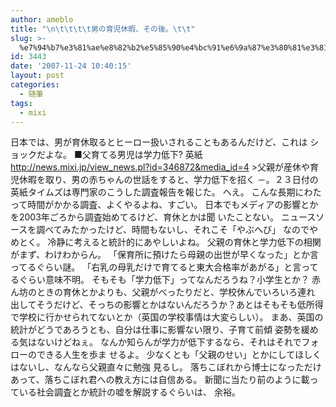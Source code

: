 ```yaml
---
author: ameblo
title: "\n\t\t\t\t男の育児休暇、その後。\t\t"
slug: >-
  %e7%94%b7%e3%81%ae%e8%82%b2%e5%85%90%e4%bc%91%e6%9a%87%e3%80%81%e3%81%9d%e3%81%ae%e5%be%8c%e3%80%82
id: 3443
date: '2007-11-24 10:40:15'
layout: post
categories:
  - 随筆
tags:
  - mixi
---
```


日本では、男が育休取るとヒーロー扱いされることもあるんだけど、これは ショックだよな。 ■父育てる男児は学力低下? 英紙 http://news.mixi.jp/view_news.pl?id=346872&media_id=4 >父親が産休や育児休暇を取り、男の赤ちゃんの世話をすると、学力低下を招く －。２３日付の英紙タイムズは専門家のこうした調査報告を報じた。 へえ。 こんな長期にわたって時間がかかる調査、よくやるよね、すごい。 日本でもメディアの影響とかを2003年ごろから調査始めてるけど、育休とかは聞 いたことない。 ニュースソースを調べてみたかったけど、時間もないし、それこそ「やぶへび」 なのでやめとく。 冷静に考えると統計的にあやしいよね。 父親の育休と学力低下の相関がまず、わけわからん。 「保育所に預けたら母親の出世が早くなった」とか言ってるぐらい謎。 「右乳の母乳だけで育てると東大合格率があがる」と言ってるぐらい意味不明。 そもそも「学力低下」ってなんだろうね？小学生とか？ 赤ん坊のときの育休とかよりも、父親がべったりだと、学校休んでいろいろ連れ 出してそうだけど、そっちの影響とかはないんだろうか？あとはそもそも低所得 で学校に行かせられてないとか（英国の学校事情は大変らしい）。 まあ、英国の統計がどうであろうとも、自分は仕事に影響ない限り、子育て前傾 姿勢を緩める気はないけどねぇ。 なんか知らんが学力が低下するなら、それはそれでフォローのできる人生を歩ま せるよ。 少なくとも「父親のせい」とかにしてほしくはないし、なんなら父親直々に勉強 見るし。 落ちこぼれから博士になっただけあって、落ちこぼれ君への教え方には自信ある。 新聞に当たり前のように載っている社会調査とか統計の嘘を解説するぐらいは、 余裕。